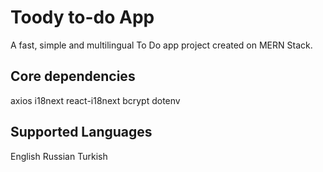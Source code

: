 # Toody to-do App

A fast, simple and multilingual To Do app project created on MERN Stack.

## Core dependencies

axios
i18next
react-i18next
bcrypt
dotenv

## Supported Languages

English
Russian
Turkish
